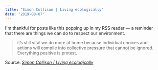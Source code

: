 ```yaml
---
title: "Simon Collison | Living ecologically"
date: "2019-08-07"
---
```


I'm thankful for posts like this popping up in my RSS reader — a reminder that there are things we can do to respect our environment.

> it’s still vital we do more at home because individual choices and actions will compile into collective pressure that cannot be ignored. Everything positive is protest.

Source: _[Simon Collison | Living ecologically](https://colly.com/journal/living-ecologically-1)_

